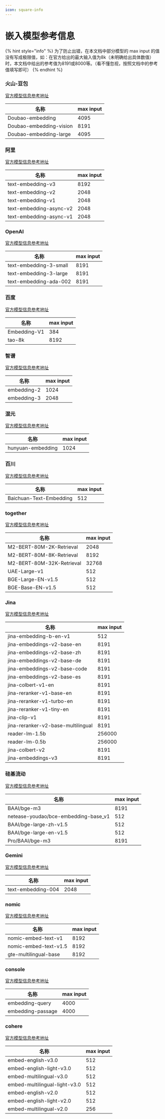 ```yaml
---
icon: square-info
---
```


# 嵌入模型参考信息

{% hint style="info" %}
为了防止出错，在本文档中部分模型的 max input 的值没有写成极限值，如：在官方给出的最大输入值为8k（未明确给出具体数值）时，本文档中给出的参考值为8191或8000等。（看不懂忽视，按照文档中的参考值填写即可）
{% endhint %}

### 火山-豆包

[官方模型信息参考地址](https://console.volcengine.com/ark/region:ark+cn-beijing/model?feature=\&projectName=default\&vendor=Bytedance\&view=LIST_VIEW)

| 名称                      | max input |
| ----------------------- | --------- |
| Doubao-embedding        | 4095      |
| Doubao-embedding-vision | 8191      |
| Doubao-embedding-large  | 4095      |

### 阿里

[官方模型信息参考地址](https://help.aliyun.com/zh/model-studio/user-guide/embedding?spm=a2c4g.11186623.0.i1)

| 名称                      | max input |
| ----------------------- | --------- |
| text-embedding-v3       | 8192      |
| text-embedding-v2       | 2048      |
| text-embedding-v1       | 2048      |
| text-embedding-async-v2 | 2048      |
| text-embedding-async-v1 | 2048      |

### OpenAI&#x20;

[官方模型信息参考地址](https://platform.openai.com/docs/guides/embeddings#embedding-models)

| 名称                     | max input |
| ---------------------- | --------- |
| text-embedding-3-small | 8191      |
| text-embedding-3-large | 8191      |
| text-embedding-ada-002 | 8191      |

### 百度

[官方模型信息参考地址](https://cloud.baidu.com/doc/WENXINWORKSHOP/s/om6070n97#%E8%AF%B7%E6%B1%82%E5%8F%82%E6%95%B0)

| 名称           | max input |
| ------------ | --------- |
| Embedding-V1 | 384       |
| tao-8k       | 8192      |

### 智谱

[官方模型信息参考地址](https://bigmodel.cn/console/modelcenter/square)

| 名称          | max input |
| ----------- | --------- |
| embedding-2 | 1024      |
| embedding-3 | 2048      |

### 混元

[官方模型信息参考地址](https://cloud.tencent.com/document/product/1729/102832)

| 名称                | max input |
| ----------------- | --------- |
| hunyuan-embedding | 1024      |

### 百川

[官方模型信息参考地址](https://platform.baichuan-ai.com/docs/text-Embedding)

| 名称                      | max input |
| ----------------------- | --------- |
| Baichuan-Text-Embedding | 512       |

### together

[官方模型信息参考地址](https://docs.together.ai/docs/serverless-models#embedding-models)

| 名称                        | max input |
| ------------------------- | --------- |
| M2-BERT-80M-2K-Retrieval  | 2048      |
| M2-BERT-80M-8K-Retrieval  | 8192      |
| M2-BERT-80M-32K-Retrieval | 32768     |
| UAE-Large-v1              | 512       |
| BGE-Large-EN-v1.5         | 512       |
| BGE-Base-EN-v1.5          | 512       |

### Jina&#x20;

[官方模型信息参考地址](https://jina.ai/models/jina-embedding-b-en-v1)

| 名称                                 | max input |
| ---------------------------------- | --------- |
| jina-embedding-b-en-v1             | 512       |
| jina-embeddings-v2-base-en         | 8191      |
| jina-embeddings-v2-base-zh         | 8191      |
| jina-embeddings-v2-base-de         | 8191      |
| jina-embeddings-v2-base-code       | 8191      |
| jina-embeddings-v2-base-es         | 8191      |
| jina-colbert-v1-en                 | 8191      |
| jina-reranker-v1-base-en           | 8191      |
| jina-reranker-v1-turbo-en          | 8191      |
| jina-reranker-v1-tiny-en           | 8191      |
| jina-clip-v1                       | 8191      |
| jina-reranker-v2-base-multilingual | 8191      |
| reader-lm-1.5b                     | 256000    |
| reader-lm-0.5b                     | 256000    |
| jina-colbert-v2                    | 8191      |
| jina-embeddings-v3                 | 8191      |

### 硅基流动

[官方模型信息参考地址](https://siliconflow.cn/zh-cn/models)

| 名称                                    | max input |
| ------------------------------------- | --------- |
| BAAI/bge-m3                           | 8191      |
| netease-youdao/bce-embedding-base\_v1 | 512       |
| BAAI/bge-large-zh-v1.5                | 512       |
| BAAI/bge-large-en-v1.5                | 512       |
| Pro/BAAI/bge-m3                       | 8191      |

### Gemini

[官方模型信息参考地址](https://ai.google.dev/gemini-api/docs/models/gemini?hl=zh-cn#text-embedding)

| 名称                 | max input |
| ------------------ | --------- |
| text-embedding-004 | 2048      |

### nomic

[官方模型信息参考地址](https://docs.nomic.ai/atlas/embeddings-and-retrieval/text-embedding)

| 名称                    | max input |
| --------------------- | --------- |
| nomic-embed-text-v1   | 8192      |
| nomic-embed-text-v1.5 | 8192      |
| gte-multilingual-base | 8192      |

### console

[官方模型信息参考地址](https://console.upstage.ai/docs/capabilities/embeddings)

| 名称                | max input |
| ----------------- | --------- |
| embedding-query   | 4000      |
| embedding-passage | 4000      |

### cohere

[官方模型信息参考地址](https://docs.cohere.com/docs/models#embed)

| 名称                            | max input |
| ----------------------------- | --------- |
| embed-english-v3.0            | 512       |
| embed-english-light-v3.0      | 512       |
| embed-multilingual-v3.0       | 512       |
| embed-multilingual-light-v3.0 | 512       |
| embed-english-v2.0            | 512       |
| embed-english-light-v2.0      | 512       |
| embed-multilingual-v2.0       | 256       |

